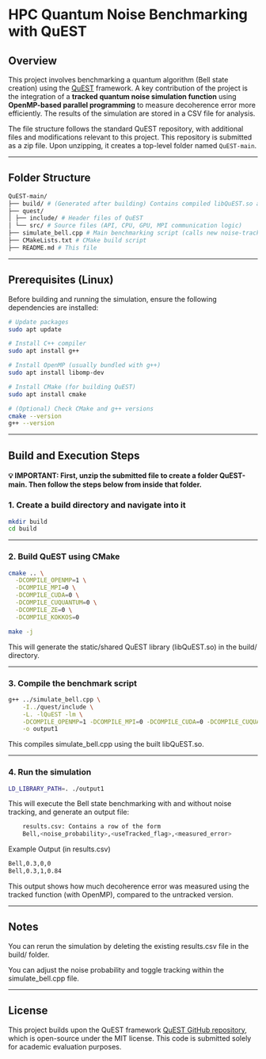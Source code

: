 # HPC Quantum Noise Benchmarking with QuEST

## Overview

This project involves benchmarking a quantum algorithm (Bell state creation) using the [QuEST](https://quest.qtechtheory.org/) framework. A key contribution of the project is the integration of a **tracked quantum noise simulation function** using **OpenMP-based parallel programming** to measure decoherence error more efficiently. The results of the simulation are stored in a CSV file for analysis.

The file structure follows the standard QuEST repository, with additional files and modifications relevant to this project. This repository is submitted as a zip file. Upon unzipping, it creates a top-level folder named `QuEST-main`.

---

## Folder Structure

```bash
QuEST-main/
├── build/ # (Generated after building) Contains compiled libQuEST.so and output
├── quest/
│ ├── include/ # Header files of QuEST
│ └── src/ # Source files (API, CPU, GPU, MPI communication logic)
├── simulate_bell.cpp # Main benchmarking script (calls new noise-tracked API)
├── CMakeLists.txt # CMake build script
├── README.md # This file
```

---

## Prerequisites (Linux)

Before building and running the simulation, ensure the following dependencies are installed:

```bash
# Update packages
sudo apt update

# Install C++ compiler
sudo apt install g++

# Install OpenMP (usually bundled with g++)
sudo apt install libomp-dev

# Install CMake (for building QuEST)
sudo apt install cmake

# (Optional) Check CMake and g++ versions
cmake --version
g++ --version
```

---

## Build and Execution Steps

#### 💡 IMPORTANT: First, unzip the submitted file to create a folder QuEST-main. Then follow the steps below from inside that folder.

### 1. Create a build directory and navigate into it
```bash
mkdir build
cd build
```
---
### 2. Build QuEST using CMake
```bash
cmake .. \
  -DCOMPILE_OPENMP=1 \
  -DCOMPILE_MPI=0 \
  -DCOMPILE_CUDA=0 \
  -DCOMPILE_CUQUANTUM=0 \
  -DCOMPILE_ZE=0 \
  -DCOMPILE_KOKKOS=0
```
```bash
make -j
```
This will generate the static/shared QuEST library (libQuEST.so) in the build/ directory.

---

### 3. Compile the benchmark script
```bash
g++ ../simulate_bell.cpp \
    -I../quest/include \
    -L. -lQuEST -lm \
    -DCOMPILE_OPENMP=1 -DCOMPILE_MPI=0 -DCOMPILE_CUDA=0 -DCOMPILE_CUQUANTUM=0 \
    -o output1
```
This compiles simulate_bell.cpp using the built libQuEST.so.

---

### 4. Run the simulation
```bash
LD_LIBRARY_PATH=. ./output1
```
This will execute the Bell state benchmarking with and without noise tracking, and generate an output file:
```bash
    results.csv: Contains a row of the form
    Bell,<noise_probability>,<useTracked_flag>,<measured_error>
```
Example Output (in results.csv)
```bash
Bell,0.3,0,0
Bell,0.3,1,0.84
```
This output shows how much decoherence error was measured using the tracked function (with OpenMP), compared to the untracked version.

---

## Notes

You can rerun the simulation by deleting the existing results.csv file in the build/ folder.

You can adjust the noise probability and toggle tracking within the simulate_bell.cpp file.

---

## License

This project builds upon the QuEST framework [QuEST GitHub repository](https://github.com/QuEST-Kit/QuEST), which is open-source under the MIT license. This code is submitted solely for academic evaluation purposes.